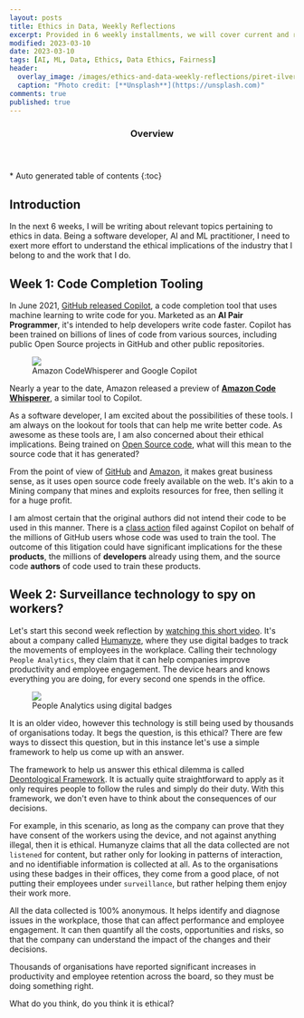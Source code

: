 ```yaml
---
layout: posts
title: Ethics in Data, Weekly Reflections 
excerpt: Provided in 6 weekly installments, we will cover current and relevant topics relating to ethics in data 
modified: 2023-03-10
date: 2023-03-10
tags: [AI, ML, Data, Ethics, Data Ethics, Fairness]
header: 
  overlay_image: /images/ethics-and-data-weekly-reflections/piret-ilver-98MbUldcDJY-unsplash.jpg
  caption: "Photo credit: [**Unsplash**](https://unsplash.com)"
comments: true
published: true
---
```


<section id="table-of-contents">
  <header>
    <h3>Overview</h3>
  </header>
  <div id="drawer" markdown="1">
  *  Auto generated table of contents
  {:toc}
  </div>
</section>

## Introduction
In the next 6 weeks, I will be writing about relevant topics pertaining to ethics in data. Being a software developer, AI and ML practitioner, I need to exert more effort to understand the ethical implications of the industry that I belong to and the work that I do.

## Week 1: Code Completion Tooling

In June 2021, [GitHub released Copilot](https://github.com/features/copilot), a code completion tool that uses machine learning to write code for you. Marketed as an **AI Pair Programmer**, it's intended to help developers write code faster. Copilot has been trained on billions of lines of code from various sources, including public Open Source projects in GitHub and other public repositories.

<figure>
	<a href="../images/ethics-and-data-weekly-reflections/blog_image_copilot.png"><img src="../images/ethics-and-data-weekly-reflections/blog_image_copilot.png"></a><figcaption>Amazon CodeWhisperer and Google Copilot</figcaption>
</figure>

Nearly a year to the date, Amazon released a preview of **[Amazon Code Whisperer](https://aws.amazon.com/codewhisperer/)**, a similar tool to Copilot.  

As a software developer, I am excited about the possibilities of these tools. I am always on the lookout for tools that can help me write better code. As awesome as these tools are, I am also concerned about their ethical implications. Being trained on [Open Source code](https://en.wikipedia.org/wiki/Open_source), what will this mean to the source code that it has generated?

From the point of view of [GitHub](https://github.com/) and [Amazon](https://aws.amazon.com/), it makes great business sense, as it uses open source code freely available on the web. It's akin to a Mining company that mines and exploits resources for free, then selling it for a huge profit. 

I am almost certain that the original authors did not intend their code to be used in this manner. There is a [class action](https://githubcopilotlitigation.com/) filed against Copilot on behalf of the millions of GitHub users whose code was used to train the tool. The outcome of this litigation could have significant implications for the these **products**, the millions of **developers** already using them, and the source code **authors** of code used to train these products.

## Week 2: Surveillance technology to spy on workers?

Let's start this second week reflection by [watching this short video](https://www.facebook.com/TheEconomist/videos/1305206572937997/). It's about a company called [Humanyze](https://humanyze.com/), where they use digital badges to track the movements of employees in the workplace. Calling their technology `People Analytics`, they claim that it can help companies improve productivity and employee engagement. The device hears and knows everything you are doing, for every second one spends in the office.

<figure>
	<a href="../images/ethics-and-data-weekly-reflections/ethics-surveillance-workers.png"><img src="../images/ethics-and-data-weekly-reflections/ethics-surveillance-workers.png"></a><figcaption>People Analytics using digital badges</figcaption>
</figure>

It is an older video, however this technology is still being used by thousands of organisations today. It begs the question, is this ethical? There are few ways to dissect this question, but in this instance let's use a simple framework to help us come up with an answer.

The framework to help us answer this ethical dilemma is called [Deontological Framework](https://ethicsunwrapped.utexas.edu/glossary/deontology). It is actually quite straightforward to apply as it only requires people to follow the rules and simply do their duty. With this framework, we don't even have to think about the consequences of our decisions.  

For example, in this scenario, as long as the company can prove that they have consent of the workers using the device, and not against anything illegal, then it is ethical. Humanyze claims that all the data collected are not `listened` for content, but rather only for looking in patterns of interaction, and no identifiable information is collected at all. As to the organisations using these badges in their offices, they come from a good place, of not putting their employees under `surveillance`, but rather helping them enjoy their work more. 

All the data collected is 100% anonymous. It helps identify and diagnose issues in the workplace, those that can affect performance and employee engagement. It can then quantify all the costs, opportunities and risks, so that the company can understand the impact of the changes and their decisions.  

Thousands of organisations have reported significant increases in productivity and employee retention across the board, so they must be doing something right.

What do you think, do you think it is ethical? 

<!--## Week 3: Coming soon...

## Week 4: Coming soon...

## Week 5: Coming soon...

## Week 6: Coming soon... -->

